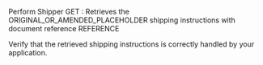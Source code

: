 Perform Shipper GET : Retrieves the ORIGINAL_OR_AMENDED_PLACEHOLDER shipping instructions with document reference
REFERENCE

Verify that the retrieved shipping instructions is correctly handled by your application.
